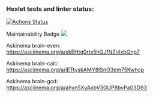 ### Hexlet tests and linter status:
[![Actions Status](https://github.com/kristek1104/frontend-project-44/workflows/hexlet-check/badge.svg)](https://github.com/kristek1104/frontend-project-44/actions)

Maintainability Badge
<a href="https://codeclimate.com/github/kristek1104/frontend-project-44/maintainability"><img src="https://api.codeclimate.com/v1/badges/80bc082495b05de544aa/maintainability" /></a>

Askinema brain-even:
https://asciinema.org/a/skEHtg0rtx5hQJfNZi4xbQnp7

Askinema brain-calc:
https://asciinema.org/a/iETtyskAMY8lSnO3em75Kwhcp

Askinema brain-gcd:
https://asciinema.org/a/ahyn5XyAxbV3GUP8bvPa03D93
